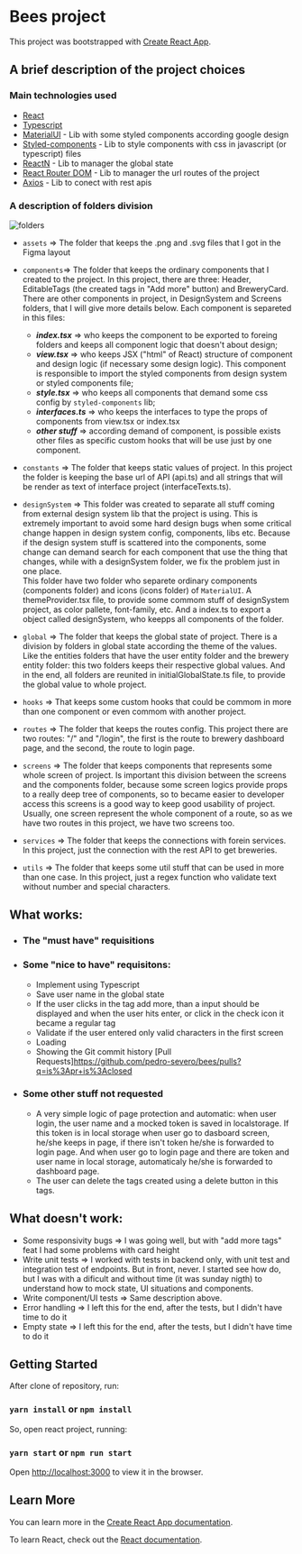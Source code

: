 # Bees project

This project was bootstrapped with [Create React App](https://github.com/facebook/create-react-app).

## A brief description of the project choices 

### Main technologies used

- [React](https://github.com/facebook/create-react-app)
- [Typescript](https://www.typescriptlang.org/)
- [MaterialUI](https://mui.com/) - Lib with some styled components according google design 
- [Styled-components](https://styled-components.com/) - Lib to style components with css in javascript (or typescript) files
- [ReactN](https://github.com/CharlesStover/reactn) - Lib to manager the global state
- [React Router DOM](https://v5.reactrouter.com/web/guides/quick-start) - Lib to manager the url routes of the project
- [Axios](https://github.com/axios/axios) - Lib to conect with rest apis

### A description of folders division

![folders](https://user-images.githubusercontent.com/53839013/168600287-642e3fb4-7f48-4c65-a868-6e75f5063e34.png)

- `assets` => The folder that keeps the .png and .svg files that I got in the Figma layout

- `components`=> The folder that keeps the ordinary components that I created to the project. In this project, there are three: Header, EditableTags (the created tags in "Add more" button) and BreweryCard. There are other components in project, in DesignSystem and Screens folders, that I will give more details below. 
Each component is separeted in this files:
  - ***index.tsx*** => who keeps the component to be exported to foreing folders and keeps all component logic that doesn't about design;
  - ***view.tsx*** => who keeps JSX ("html" of React) structure of component and design logic (if necessary some design logic). This component is responsible to import the styled components from design system or styled components file;
  - ***style.tsx*** => who keeps all components that demand some css config by `styled-components` lib;
  - ***interfaces.ts*** => who keeps the interfaces to type the props of components from view.tsx or index.tsx  
  - ***other stuff*** => according demand of component, is possible exists other files as specific custom hooks that will be use just by one component. 

- `constants` => The folder that keeps static values of project. In this project the folder is keeping the base url of API (api.ts) and all strings that will be render as text of interface project (interfaceTexts.ts).

- `designSystem` => This folder was created to separate all stuff coming from external design system lib that the project is using. This is extremely important to avoid some hard design bugs when some critical change happen in design system config, components, libs etc. Because if the design system stuff is scattered into the components, some change can demand search for each component that use the thing that changes, while with a designSystem folder, we fix the problem just in one place.     
This folder have two folder who separete ordinary components (components folder) and icons (icons folder) of `MaterialUI`. A themeProvider.tsx file, to provide some commom stuff of designSystem project, as color pallete, font-family, etc. And a index.ts to export a object called designSystem, who keepps all components of the folder. 

- `global` => The folder that keeps the global state of project. There is a division by folders in global state according the theme of the values. Like the entities folders that have the user entity folder and the brewery entity folder: this two folders keeps their respective global values. And in the end, all folders are reunited in initialGlobalState.ts file, to provide the global value to whole project.   

- `hooks` => That keeps some custom hooks that could be commom in more than one component or even commom with another project.   

- `routes` => The folder that keeps the routes config. This project there are two routes: "/" and "/login", the first is the route to brewery dashboard page, and the second, the route to login page. 

- `screens` => The folder that keeps components that represents some whole screen of project. Is important this division between the screens and the components folder, because some screen logics provide props to a really deep tree of components, so to became easier to developer access this screens is a good way to keep good usability of project. Usually, one screen represent the whole component of a route, so as we have two routes in this project, we have two screens too.

- `services` => The folder that keeps the connections with forein services. In this project, just the connection with the rest API to get breweries.

- `utils` => The folder that keeps some util stuff that can be used in more than one case. In this project, just a regex function who validate text without number and special characters.


## What works:

- ### The "must have" requisitions
- ### Some "nice to have" requisitons:
  - Implement using Typescript
  - Save user name in the global state
  - If the user clicks in the tag add more, than a input should be displayed and when the user hits enter, or click in the check icon it became a regular tag
  - Validate if the user entered only valid characters in the first screen
  - Loading
  - Showing the Git commit history [Pull Requests]https://github.com/pedro-severo/bees/pulls?q=is%3Apr+is%3Aclosed
- ### Some other stuff not requested
  - A very simple logic of page protection and automatic: when user login, the user name and a mocked token is saved in localstorage. If this token is in local storage when user go to dasboard screen, he/she keeps in page, if there isn't token he/she is forwarded to login page. And when user go to login page and there are token and user name in local storage, automaticaly he/she is forwarded to dashboard page. 
  - The user can delete the tags created using a delete button in this tags.   

## What doesn't work:

- Some responsivity bugs => I was going well, but with "add more tags" feat I had some problems with card height 
- Write unit tests => I worked with tests in backend only, with unit test and integration test of endpoints. But in front, never. I started see how do, but I was with a dificult and without time (it was sunday nigth) to understand how to mock state, UI situations and components.  
- Write component/UI tests => Same description above.
- Error handling => I left this for the end, after the tests, but I didn't have time to do it
- Empty state => I left this for the end, after the tests, but I didn't have time to do it


## Getting Started

After clone of repository, run:

### `yarn install` or `npm install`

So, open react project, running:

### `yarn start` or `npm run start`

Open [http://localhost:3000](http://localhost:3000) to view it in the browser.



## Learn More

You can learn more in the [Create React App documentation](https://facebook.github.io/create-react-app/docs/getting-started).

To learn React, check out the [React documentation](https://reactjs.org/).

